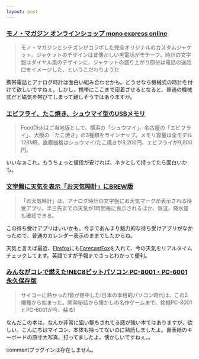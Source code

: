 ```yaml
---
layout: post
---
```

<h3><a href="http://www.monomaga.net/mono/shop/ProductDetail.aspx?sku=4000000">モノ・マガジン オンラインショップ mono express online</a></h3>
<blockquote><p>モノ・マガジンとシチズンがコラボした完全オリジナルのカスタムジャケット。ジャケットのデザインは昔懐かしい黒電話がモチーフ。時計の文字盤はダイヤル風のデザインに、ジャケットの盛り上がり部分は電話の送話口をイメージした、というこだわりようだ</p>
</blockquote>
<p>携帯電話とアナログ時計は面白い組み合わせかも。どうせなら機械式の時計を付けて欲しいですねぇ。しかし、携帯にここまで密着させるとなると、普通の機械式だと磁気を帯びてしまって難しそうではありますが。</p>
<h3><a href="http://pc.watch.impress.co.jp/docs/2005/0317/solid.htm">エビフライ、たこ焼き、シュウマイ型のUSBメモリ</a></h3>
<blockquote><p>FoodDiskはご当地版として、横浜の「シュウマイ」、名古屋の「エビフライ」、大阪の「たこ焼き」の3種類をラインナップ。メモリ容量は全モデル128MB。直販価格はシュウマイ/たこ焼きが8,200円、エビフライが9,800円。</p>
</blockquote>
<p>いいなぁこれ。もうちょっと値段が安ければ、ネタとして持ってたら面白いかも。</p>
<h3><a href="http://k-tai.impress.co.jp/cda/article/news_toppage/23091.html">文字盤に天気を表示「お天気時計」にBREW版</a></h3>
<blockquote><p>「お天気時計」は、アナログ時計の文字盤にお天気マークが表示される待受アプリ。半日先までの天気が1時間毎に表示されるほか、気温、降水量も確認できる。</p>
</blockquote>
<p>この待ち受けアプリはいいかも。今まであんまり魅力的な待ち受けアプリがなかったので、普通のカレンダー表示のままでしたからね。</p>
<p>天気と言えば最近、<a href="http://www.mozilla-japan.org/products/firefox/">Firefox</a>にも<a href="http://forecastfox.mozdev.org/">ForecastFox</a>を入れて、今の天気をリアルタイムチェックしてます。英語ですが予報までさっとわかって便利。</p>
<h3><a href="http://www.ascii.co.jp/books/detail/4-7561/4-7561-4591-4.html">みんながコレで燃えた!NEC8ビットパソコン PC-8001・PC-6001 永久保存版</a></h3>
<blockquote><p>サイコーに熱かった!皆が熱中した!日本の本格的パソコン時代は、この2機種から始まった。開発秘話から懐かしの名作ゲームまで、銘機PC-8001とPC-6001が今、蘇る!</p>
</blockquote>
<p>なんだこの本は。なんか非常に狙い撃ちされてる感が強い本ではありますが、欲しい。こんにちはマイコン、本体も持ってないのに熟読しましたよ。裏表紙のキーボードの原寸大写真、打ってましたよ。懐かしいですねぇ。。</p>
<p><span class="error">commentプラグインは存在しません。</span> </p>
